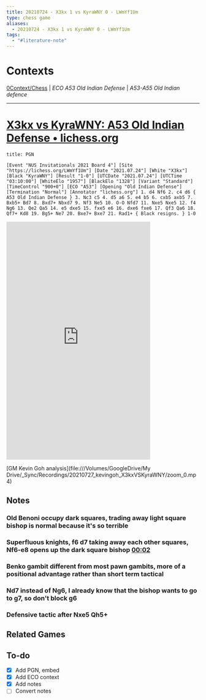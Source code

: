 ```yaml
---
title: 20210724 - X3kx 1 vs KyraWNY 0 - LWmYf1Um
type: chess game
aliases:
  - 20210724 - X3kx 1 vs KyraWNY 0 - LWmYf1Um
tags:
  - "#literature-note"
---
```


# Contexts

[0Context/Chess](0Context/Chess.md) | *ECO A53 Old Indian Defense* | *A53-A55 Old Indian defence*

---

# [X3kx vs KyraWNY: A53 Old Indian Defense • lichess.org](https://lichess.org/LWmYf1Um)

````ad-example
title: PGN

[Event "NUS Invitationals 2021 Board 4"] [Site "https://lichess.org/LWmYf1Um"] [Date "2021.07.24"] [White "X3kx"] [Black "KyraWNY"] [Result "1-0"] [UTCDate "2021.07.24"] [UTCTime "03:10:00"] [WhiteElo "1957"] [BlackElo "1328"] [Variant "Standard"] [TimeControl "900+0"] [ECO "A53"] [Opening "Old Indian Defense"] [Termination "Normal"] [Annotator "lichess.org"] 1. d4 Nf6 2. c4 d6 { A53 Old Indian Defense } 3. Nc3 c5 4. d5 a6 5. e4 b5 6. cxb5 axb5 7. Bxb5+ Bd7 8. Bxd7+ Nbxd7 9. Nf3 Ne5 10. O-O Nfd7 11. Nxe5 Nxe5 12. f4 Ng6 13. Qe2 Qa5 14. e5 dxe5 15. fxe5 e6 16. dxe6 fxe6 17. Qf3 Qa6 18. Qf7+ Kd8 19. Bg5+ Ne7 20. Bxe7+ Bxe7 21. Rad1+ { Black resigns. } 1-0
````

<iframe src="https://lichess.org/embed/LWmYf1Um?theme=newspaper&bg=auto"
width=375 height=620 frameborder=0></iframe>

[GM Kevin Goh analysis](file:///Volumes/GoogleDrive/My Drive/_Sync/Recordings/20210727_kevingoh_X3kxVSKyraWNY/zoom_0.mp4)

## Notes

### Old Benoni occupy dark squares, trading away light square bishop is normal because it's so terrible

### Superfluous knights, f6 d7 taking away each other squares, Nf6-e8 opens up the dark square bishop [00:02](file:///Volumes/GoogleDrive/My-Drive/_Sync/Recordings/20210727_kevingoh_X3kxVSKyraWNY/zoom_0.mp4#t=2.082864)

### Benko gambit different from most pawn gambits, more of a positional advantage rather than short term tactical

### Nd7 instead of Ng6, I already know that the bishop wants to go to g7, so don't block g6

### Defensive tactic after Nxe5 Qh5+

## Related Games

## To-do

* [x] Add PGN, embed
* [x] Add ECO context
* [x] Add notes
* [ ] Convert notes
